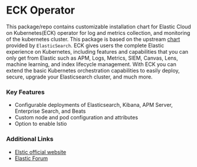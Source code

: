 # ECK Operator

This package/repo contains customizable installation chart for Elastic Cloud on Kubernetes(ECK) operator for log and metrics collection, and monitoring of the kubernetes cluster. This package is based on the upstream [chart](https://github.com/elastic/cloud-on-k8s) provided by `ElasticSearch`. ECK gives users the complete Elastic experience on Kubernetes, including features and capabilities that you can only get from Elastic such as APM, Logs, Metrics, SIEM, Canvas, Lens, machine learning, and index lifecycle management. With ECK you can extend the basic Kubernetes orchestration capabilities to easily deploy, secure, upgrade your Elasticsearch cluster, and much more.

### Key Features

- Configurable deployments of Elasticsearch, Kibana, APM Server, Enterprise Search, and Beats
- Custom node and pod configuration and attributes
- Option to enable Istio

### Additional Links

- [Elstic official website](https://www.elastic.co/)
- [Elastic Forum](https://discuss.elastic.co/c/orchestration/eck/79)

